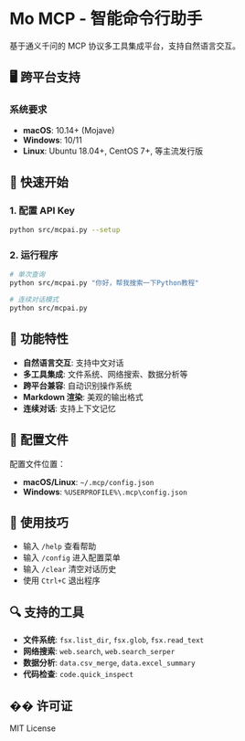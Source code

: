 # Mo MCP - 智能命令行助手

基于通义千问的 MCP 协议多工具集成平台，支持自然语言交互。

## 🖥️ 跨平台支持

### 系统要求
- **macOS**: 10.14+ (Mojave)
- **Windows**: 10/11
- **Linux**: Ubuntu 18.04+, CentOS 7+, 等主流发行版

## 🚀 快速开始

### 1. 配置 API Key
```bash
python src/mcpai.py --setup
```

### 2. 运行程序
```bash
# 单次查询
python src/mcpai.py "你好，帮我搜索一下Python教程"

# 连续对话模式
python src/mcpai.py
```

## 🔧 功能特性

- **自然语言交互**: 支持中文对话
- **多工具集成**: 文件系统、网络搜索、数据分析等
- **跨平台兼容**: 自动识别操作系统
- **Markdown 渲染**: 美观的输出格式
- **连续对话**: 支持上下文记忆

## 📁 配置文件

配置文件位置：
- **macOS/Linux**: `~/.mcp/config.json`
- **Windows**: `%USERPROFILE%\.mcp\config.json`

## 🎯 使用技巧

- 输入 `/help` 查看帮助
- 输入 `/config` 进入配置菜单
- 输入 `/clear` 清空对话历史
- 使用 `Ctrl+C` 退出程序

## 🔍 支持的工具

- **文件系统**: `fsx.list_dir`, `fsx.glob`, `fsx.read_text`
- **网络搜索**: `web.search`, `web.search_serper`
- **数据分析**: `data.csv_merge`, `data.excel_summary`
- **代码检查**: `code.quick_inspect`

## �� 许可证

MIT License 